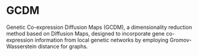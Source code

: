 # GCDM
Genetic Co-expression Diffusion Maps (GCDM), a dimensionality reduction method based on Diffusion Maps, designed to incorporate gene co-expression information from local genetic networks by employing Gromov-Wasserstein distance for graphs.
